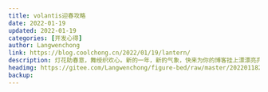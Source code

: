 ```yaml
--- 
title: volantis迎春攻略
date: 2022-01-19
updated: 2022-01-19
categories: [开发心得]
author: Langwenchong
link: https://blog.coolchong.cn/2022/01/19/lantern/
description: 灯花助春意，舞绶织欢心。新的一年，新的气象，快来为你的博客挂上漂漂亮亮的小🏮吧！哦对了，翀翀还斥巨资购买了大🎉，还不快进来看一看🥰~
headimg: https://gitee.com/Langwenchong/figure-bed/raw/master/20220118205901.png
backup: 
---
```




